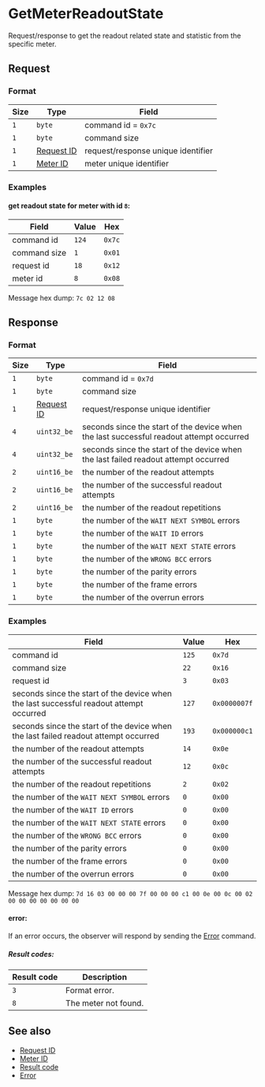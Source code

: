 # GetMeterReadoutState

Request/response to get the readout related state and statistic from the specific meter.


## Request

### Format

| Size | Type                                 | Field                              |
| ---- | ------------------------------------ | ---------------------------------- |
| `1`  | `byte`                               | command id = `0x7c`                |
| `1`  | `byte`                               | command size                       |
| `1`  | [Request ID](../types.md#request-id) | request/response unique identifier |
| `1`  | [Meter ID](../types.md#meter-id)     | meter unique identifier            |

### Examples

#### get readout state for meter with id `8`:

| Field        | Value | Hex    |
| ------------ | ----- | ------ |
| command id   | `124` | `0x7c` |
| command size | `1`   | `0x01` |
| request id   | `18`  | `0x12` |
| meter id     | `8`   | `0x08` |

Message hex dump: `7c 02 12 08`



## Response

### Format

| Size | Type                                 | Field                                                                                   |
| ---- | ------------------------------------ | --------------------------------------------------------------------------------------- |
| `1`  | `byte`                               | command id = `0x7d`                                                                     |
| `1`  | `byte`                               | command size                                                                            |
| `1`  | [Request ID](../types.md#request-id) | request/response unique identifier                                                      |
| `4`  | `uint32_be`                          | seconds since the start of the device when the last successful readout attempt occurred |
| `4`  | `uint32_be`                          | seconds since the start of the device when the last failed readout attempt occurred     |
| `2`  | `uint16_be`                          | the number of the readout attempts                                                      |
| `2`  | `uint16_be`                          | the number of the successful readout attempts                                           |
| `2`  | `uint16_be`                          | the number of the readout repetitions                                                   |
| `1`  | `byte`                               | the number of the `WAIT NEXT SYMBOL` errors                                             |
| `1`  | `byte`                               | the number of the `WAIT ID` errors                                                      |
| `1`  | `byte`                               | the number of the `WAIT NEXT STATE` errors                                              |
| `1`  | `byte`                               | the number of the `WRONG BCC` errors                                                    |
| `1`  | `byte`                               | the number of the parity errors                                                         |
| `1`  | `byte`                               | the number of the frame errors                                                          |
| `1`  | `byte`                               | the number of the overrun errors                                                        |


### Examples

| Field                                                                                   | Value | Hex          |
| --------------------------------------------------------------------------------------- | ----- | ------------ |
| command id                                                                              | `125` | `0x7d`       |
| command size                                                                            | `22`  | `0x16`       |
| request id                                                                              | `3`   | `0x03`       |
| seconds since the start of the device when the last successful readout attempt occurred | `127` | `0x0000007f` |
| seconds since the start of the device when the last failed readout attempt occurred     | `193` | `0x000000c1` |
| the number of the readout attempts                                                      | `14`  | `0x0e`       |
| the number of the successful readout attempts                                           | `12`  | `0x0c`       |
| the number of the readout repetitions                                                   | `2`   | `0x02`       |
| the number of the `WAIT NEXT SYMBOL` errors                                             | `0`   | `0x00`       |
| the number of the `WAIT ID` errors                                                      | `0`   | `0x00`       |
| the number of the `WAIT NEXT STATE` errors                                              | `0`   | `0x00`       |
| the number of the `WRONG BCC` errors                                                    | `0`   | `0x00`       |
| the number of the parity errors                                                         | `0`   | `0x00`       |
| the number of the frame errors                                                          | `0`   | `0x00`       |
| the number of the overrun errors                                                        | `0`   | `0x00`       |

Message hex dump: `7d 16 03 00 00 00 7f 00 00 00 c1 00 0e 00 0c 00 02 00 00 00 00 00 00 00`

#### error:

If an error occurs, the observer will respond by sending the [Error](./uplink/Error.md) command.

##### Result codes:

| Result code | Description          |
| ----------- | -------------------- |
| `3`         | Format error.        |
| `8`         | The meter not found. |

## See also

* [Request ID](../types.md#request-id)
* [Meter ID](../types.md#meter-id)
* [Result code](../types.md#result-code)
* [Error](./uplink/Error.md)
